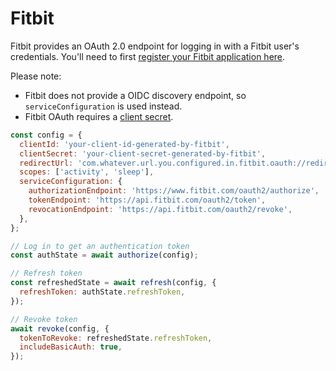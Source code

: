 # Fitbit

Fitbit provides an OAuth 2.0 endpoint for logging in with a Fitbit user's credentials. You'll need to first [register your Fitbit application here](https://dev.fitbit.com/apps/new).

Please note:

- Fitbit does not provide a OIDC discovery endpoint, so `serviceConfiguration` is used instead.
- Fitbit OAuth requires a [client secret](#note-about-client-secrets).

```js
const config = {
  clientId: 'your-client-id-generated-by-fitbit',
  clientSecret: 'your-client-secret-generated-by-fitbit',
  redirectUrl: 'com.whatever.url.you.configured.in.fitbit.oauth://redirect', //note: path is required
  scopes: ['activity', 'sleep'],
  serviceConfiguration: {
    authorizationEndpoint: 'https://www.fitbit.com/oauth2/authorize',
    tokenEndpoint: 'https://api.fitbit.com/oauth2/token',
    revocationEndpoint: 'https://api.fitbit.com/oauth2/revoke',
  },
};

// Log in to get an authentication token
const authState = await authorize(config);

// Refresh token
const refreshedState = await refresh(config, {
  refreshToken: authState.refreshToken,
});

// Revoke token
await revoke(config, {
  tokenToRevoke: refreshedState.refreshToken,
  includeBasicAuth: true,
});
```
